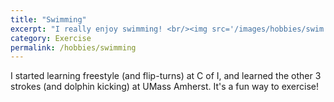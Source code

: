 ```yaml
---
title: "Swimming"
excerpt: "I really enjoy swimming! <br/><img src='/images/hobbies/swim.jpg' width='250'><br/>"
category: Exercise
permalink: /hobbies/swimming
---
```


I started learning freestyle (and flip-turns) at C of I, and learned the other 3 strokes (and dolphin kicking) at UMass Amherst. It's a fun way to exercise!

<!--
<iframe width="560" height="315" src="https://www.youtube.com/embed/JvyYbdNyHIs" title="YouTube video player" frameborder="0" allow="accelerometer; autoplay; clipboard-write; encrypted-media; gyroscope; picture-in-picture" allowfullscreen></iframe>
<iframe width="560" height="315" src="https://www.youtube.com/embed/1O4yMoYu0AI" title="YouTube video player" frameborder="0" allow="accelerometer; autoplay; clipboard-write; encrypted-media; gyroscope; picture-in-picture" allowfullscreen></iframe>
<iframe width="560" height="315" src="https://www.youtube.com/embed/Pc6oUOD7uGY" title="YouTube video player" frameborder="0" allow="accelerometer; autoplay; clipboard-write; encrypted-media; gyroscope; picture-in-picture" allowfullscreen></iframe>
<iframe width="560" height="315" src="https://www.youtube.com/embed/eG9RGsq8Rdc" title="YouTube video player" frameborder="0" allow="accelerometer; autoplay; clipboard-write; encrypted-media; gyroscope; picture-in-picture" allowfullscreen></iframe>
-->
